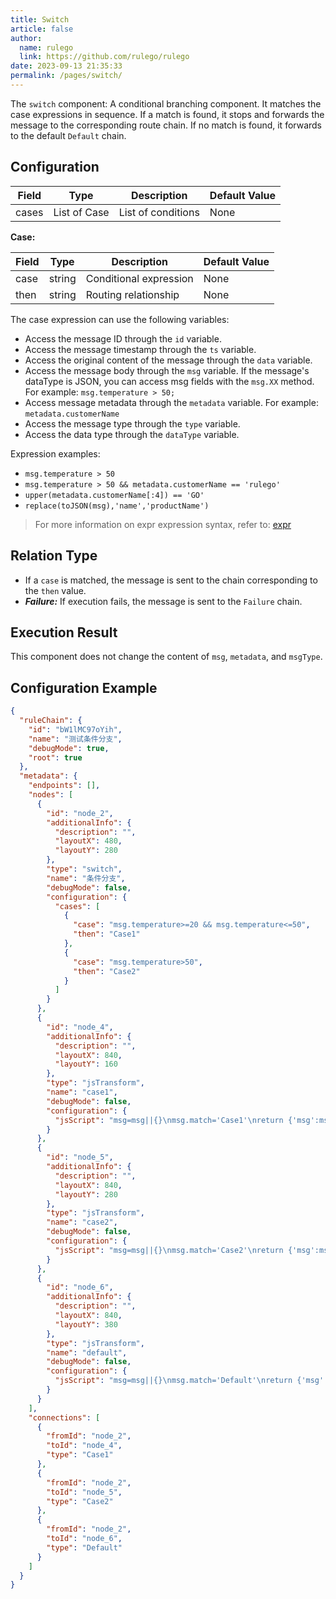 ```yaml
---
title: Switch
article: false
author: 
  name: rulego
  link: https://github.com/rulego/rulego
date: 2023-09-13 21:35:33
permalink: /pages/switch/
---
```


The `switch` component: A conditional branching component.
It matches the case expressions in sequence. If a match is found, it stops and forwards the message to the corresponding route chain. If no match is found, it forwards to the default `Default` chain.
## Configuration

| Field | Type         | Description        | Default Value |
|-------|--------------|--------------------|---------------|
| cases | List of Case | List of conditions | None          |

**Case:**

| Field | Type   | Description            | Default Value |
|-------|--------|------------------------|---------------|
| case  | string | Conditional expression | None          |
| then  | string | Routing relationship   | None          |

The case expression can use the following variables:
- Access the message ID through the `id` variable.
- Access the message timestamp through the `ts` variable.
- Access the original content of the message through the `data` variable.
- Access the message body through the `msg` variable. If the message's dataType is JSON, you can access msg fields with the `msg.XX` method. For example: `msg.temperature > 50;`
- Access message metadata through the `metadata` variable. For example: `metadata.customerName`
- Access the message type through the `type` variable.
- Access the data type through the `dataType` variable.

Expression examples:
- `msg.temperature > 50`
- `msg.temperature > 50 && metadata.customerName == 'rulego'`
- `upper(metadata.customerName[:4]) == 'GO'`
- `replace(toJSON(msg),'name','productName')`
> For more information on expr expression syntax, refer to: [expr](https://expr-lang.org/docs/language-definition)

## Relation Type

- If a `case` is matched, the message is sent to the chain corresponding to the `then` value.
- ***Failure:*** If execution fails, the message is sent to the `Failure` chain.

## Execution Result

This component does not change the content of `msg`, `metadata`, and `msgType`.

## Configuration Example

```json
{
  "ruleChain": {
    "id": "bW1lMC97oYih",
    "name": "测试条件分支",
    "debugMode": true,
    "root": true
  },
  "metadata": {
    "endpoints": [],
    "nodes": [
      {
        "id": "node_2",
        "additionalInfo": {
          "description": "",
          "layoutX": 480,
          "layoutY": 280
        },
        "type": "switch",
        "name": "条件分支",
        "debugMode": false,
        "configuration": {
          "cases": [
            {
              "case": "msg.temperature>=20 && msg.temperature<=50",
              "then": "Case1"
            },
            {
              "case": "msg.temperature>50",
              "then": "Case2"
            }
          ]
        }
      },
      {
        "id": "node_4",
        "additionalInfo": {
          "description": "",
          "layoutX": 840,
          "layoutY": 160
        },
        "type": "jsTransform",
        "name": "case1",
        "debugMode": false,
        "configuration": {
          "jsScript": "msg=msg||{}\nmsg.match='Case1'\nreturn {'msg':msg,'metadata':metadata,'msgType':msgType};"
        }
      },
      {
        "id": "node_5",
        "additionalInfo": {
          "description": "",
          "layoutX": 840,
          "layoutY": 280
        },
        "type": "jsTransform",
        "name": "case2",
        "debugMode": false,
        "configuration": {
          "jsScript": "msg=msg||{}\nmsg.match='Case2'\nreturn {'msg':msg,'metadata':metadata,'msgType':msgType};"
        }
      },
      {
        "id": "node_6",
        "additionalInfo": {
          "description": "",
          "layoutX": 840,
          "layoutY": 380
        },
        "type": "jsTransform",
        "name": "default",
        "debugMode": false,
        "configuration": {
          "jsScript": "msg=msg||{}\nmsg.match='Default'\nreturn {'msg':msg,'metadata':metadata,'msgType':msgType};"
        }
      }
    ],
    "connections": [
      {
        "fromId": "node_2",
        "toId": "node_4",
        "type": "Case1"
      },
      {
        "fromId": "node_2",
        "toId": "node_5",
        "type": "Case2"
      },
      {
        "fromId": "node_2",
        "toId": "node_6",
        "type": "Default"
      }
    ]
  }
}
```
